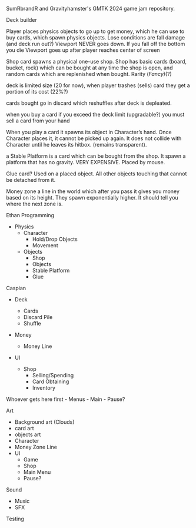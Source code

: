 SumRbrandR and Gravityhamster's GMTK 2024 game jam repository.

Deck builder

Player places physics objects to go up to get money, which he can use to buy cards, which spawn physics objects. Lose conditions are fall damage (and deck run out?)
	Viewport NEVER goes down. If you fall off the bottom you die
	Viewport goes up after player reaches center of screen


Shop card spawns a physical one-use shop.
Shop has basic cards (board, bucket, rock) which can be bought at any time the shop is open, and random cards which are replenished when bought.
Rarity (*Fancy*)(?)

deck is limited size (20 for now), when player trashes (sells) card they get a portion of its cost (22%?)

cards bought go in discard which reshuffles after deck is depleated.

when you buy a card if you exceed the deck limit (upgradable?) you must sell a card from your hand 

When you play a card it spawns its object in Character’s hand. Once Character places it, it cannot be picked up again. It does not collide with Character until he leaves its hitbox. (remains transparent).

a Stable Platform is a card which can be bought from the shop. It spawn a platform that has no gravity. VERY EXPENSIVE. Placed by mouse.

Glue card?
Used on a placed object. All other objects touching that cannot be detached from it.

Money zone
a line in the world which after you pass it gives you money based on its height. 
They spawn exponentially higher. It should tell you where the next zone is.





Ethan
Programming
- Physics
	- Character
		- Hold/Drop Objects
		- Movement
	- Objects
	   - Shop
	   - Objects
	   - Stable Platform
	   - Glue


Caspian
- Deck
	- Cards
	- Discard Pile
	- Shuffle
	   
- Money
	- Money Line

- UI   
	- Shop
		- Selling/Spending
		- Card Obtaining
		- Inventory



Whoever gets here first
	- Menus
		- Main
		- Pause?



Art
- Background art (Clouds)
- card art
- objects art
- Character
- Money Zone Line
- UI
	- Game
	- Shop
	- Main Menu
	- Pause?



Sound 
- Music
- SFX

Testing
